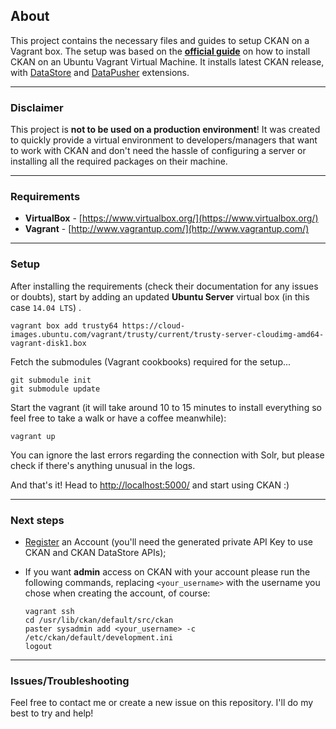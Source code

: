## About

This project contains the necessary files and guides to setup CKAN on a Vagrant box.
The setup was based on the **[official guide](https://github.com/ckan/ckan/wiki/How-to-Install-CKAN-on-an-Ubuntu-10.04-Vagrant-Virtual-Machine)** on how to install CKAN on an Ubuntu Vagrant Virtual Machine. It installs latest CKAN release, with [DataStore](http://docs.ckan.org/en/latest/maintaining/datastore.html) and [DataPusher](http://docs.ckan.org/projects/datapusher/en/latest/) extensions.

---

### Disclaimer

This project is **not to be used on a production environment**! It was created to quickly provide a virtual environment to developers/managers that want to work with CKAN and don't need the hassle of configuring a server or installing all the required packages on their machine.

---

### Requirements

- **VirtualBox** - [https://www.virtualbox.org/](https://www.virtualbox.org/)
- **Vagrant** - [http://www.vagrantup.com/](http://www.vagrantup.com/)

---

### Setup

After installing the requirements (check their documentation for any issues or doubts), start by adding an updated **Ubuntu Server** virtual box (in this case `14.04 LTS`) .

```
vagrant box add trusty64 https://cloud-images.ubuntu.com/vagrant/trusty/current/trusty-server-cloudimg-amd64-vagrant-disk1.box
```

Fetch the submodules (Vagrant cookbooks) required for the setup...

```
git submodule init
git submodule update
```

Start the vagrant (it will take around 10 to 15 minutes to install everything so feel free to take a walk or have a coffee meanwhile):

```
vagrant up
```

You can ignore the last errors regarding the connection with Solr, but please check if there's anything unusual in the logs.

And that's it! Head to [http://localhost:5000/](http://localhost:5000/) and start using CKAN :)

---

### Next steps

- [Register](http://localhost:5000/user/register) an Account (you'll need the generated private API Key to use CKAN and CKAN DataStore APIs);
- If you want **admin** access on CKAN with your account please run the following commands, replacing `<your_username>` with the username you chose when creating the account, of course:

	```
	vagrant ssh
	cd /usr/lib/ckan/default/src/ckan
	paster sysadmin add <your_username> -c /etc/ckan/default/development.ini
	logout
	```

---

### Issues/Troubleshooting

Feel free to contact me or create a new issue on this repository.
I'll do my best to try and help!